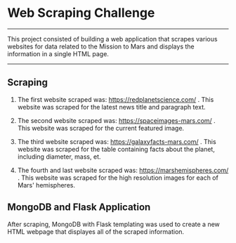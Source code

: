 # Web Scraping Challenge

---

This project consisted of building a web application that scrapes various websites for data related to the Mission to Mars and displays the information in a single HTML page.

---

## Scraping

1. The first website scraped was: https://redplanetscience.com/  .
   This website was scraped for the latest news title and paragraph text. 

2. The second website scraped was: https://spaceimages-mars.com/ .
This website was scraped for the current featured image.

3. The third website scraped was: https://galaxyfacts-mars.com/ .
This website was scraped for the table containing facts about the planet, including diameter, mass, et.

4. The fourth and last website scraped was: https://marshemispheres.com/ .
This website was scraped for the high resolution images for each of Mars' hemispheres.

## MongoDB and Flask Application

After scraping, MongoDB with Flask templating was used to create a new HTML webpage that displayes all of the scraped information. 